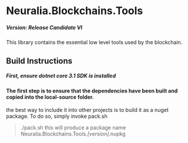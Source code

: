 # Neuralia.Blockchains.Tools

##### Version:  Release Candidate VI

This library contains the essential low level tools used by the blockchain.


## Build Instructions

##### First, ensure dotnet core 3.1 SDK is installed

#### The first step is to ensure that the dependencies have been built and copied into the local-source folder.


the best way to include it into other projects is to build it as a nuget package. 
To do so, simply invoke pack.sh
> ./pack.sh
this will produce a package name Neuralia.Blockchains.Tools.*[version]*.nupkg
